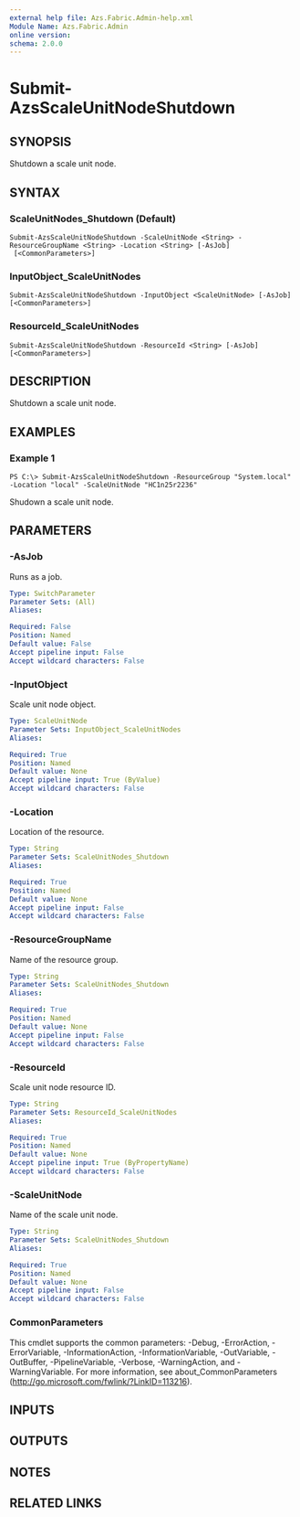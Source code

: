 ```yaml
---
external help file: Azs.Fabric.Admin-help.xml
Module Name: Azs.Fabric.Admin
online version: 
schema: 2.0.0
---
```


# Submit-AzsScaleUnitNodeShutdown

## SYNOPSIS
Shutdown a scale unit node.

## SYNTAX

### ScaleUnitNodes_Shutdown (Default)
```
Submit-AzsScaleUnitNodeShutdown -ScaleUnitNode <String> -ResourceGroupName <String> -Location <String> [-AsJob]
 [<CommonParameters>]
```

### InputObject_ScaleUnitNodes
```
Submit-AzsScaleUnitNodeShutdown -InputObject <ScaleUnitNode> [-AsJob] [<CommonParameters>]
```

### ResourceId_ScaleUnitNodes
```
Submit-AzsScaleUnitNodeShutdown -ResourceId <String> [-AsJob] [<CommonParameters>]
```

## DESCRIPTION
Shutdown a scale unit node.

## EXAMPLES

### Example 1
```
PS C:\> Submit-AzsScaleUnitNodeShutdown -ResourceGroup "System.local" -Location "local" -ScaleUnitNode "HC1n25r2236"
```

Shudown a scale unit node.

## PARAMETERS

### -AsJob
Runs as a job.

```yaml
Type: SwitchParameter
Parameter Sets: (All)
Aliases: 

Required: False
Position: Named
Default value: False
Accept pipeline input: False
Accept wildcard characters: False
```

### -InputObject
Scale unit node object.

```yaml
Type: ScaleUnitNode
Parameter Sets: InputObject_ScaleUnitNodes
Aliases: 

Required: True
Position: Named
Default value: None
Accept pipeline input: True (ByValue)
Accept wildcard characters: False
```

### -Location
Location of the resource.

```yaml
Type: String
Parameter Sets: ScaleUnitNodes_Shutdown
Aliases: 

Required: True
Position: Named
Default value: None
Accept pipeline input: False
Accept wildcard characters: False
```

### -ResourceGroupName
Name of the resource group.

```yaml
Type: String
Parameter Sets: ScaleUnitNodes_Shutdown
Aliases: 

Required: True
Position: Named
Default value: None
Accept pipeline input: False
Accept wildcard characters: False
```

### -ResourceId
Scale unit node resource ID.

```yaml
Type: String
Parameter Sets: ResourceId_ScaleUnitNodes
Aliases: 

Required: True
Position: Named
Default value: None
Accept pipeline input: True (ByPropertyName)
Accept wildcard characters: False
```

### -ScaleUnitNode
Name of the scale unit node.

```yaml
Type: String
Parameter Sets: ScaleUnitNodes_Shutdown
Aliases: 

Required: True
Position: Named
Default value: None
Accept pipeline input: False
Accept wildcard characters: False
```

### CommonParameters
This cmdlet supports the common parameters: -Debug, -ErrorAction, -ErrorVariable, -InformationAction, -InformationVariable, -OutVariable, -OutBuffer, -PipelineVariable, -Verbose, -WarningAction, and -WarningVariable. For more information, see about_CommonParameters (http://go.microsoft.com/fwlink/?LinkID=113216).

## INPUTS

## OUTPUTS

## NOTES

## RELATED LINKS

